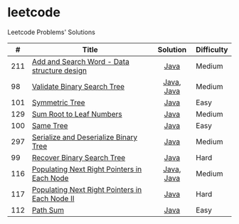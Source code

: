 # leetcode
Leetcode Problems' Solutions

| #      | Title                                              | Solution |    Difficulty   |
| ------ | -------------------------------------------------- |:--------:| --------------- |
| 211    | [Add and Search Word - Data structure design](https://leetcode.com/problems/add-and-search-word-data-structure-design/) | [Java](https://github.com/workinbigdata/leetcode/blob/master/algorithms/java/src/AddandSearchWord/WordDictionary.java) | Medium    |
| 98     | [Validate Binary Search Tree](https://leetcode.com/problems/validate-binary-search-tree/) | [Java](https://github.com/workinbigdata/leetcode/blob/master/algorithms/java/src/ValidateBinarySearchTree/ValidateBinarySearchTree.java), [Java](https://github.com/workinbigdata/leetcode/blob/master/algorithms/java/src/ValidateBinarySearchTree/OptimizedValidateBinarySearchTree.java) | Medium |
| 101    | [Symmetric Tree](https://leetcode.com/problems/symmetric-tree/) | [Java](https://github.com/workinbigdata/leetcode/blob/master/algorithms/java/src/SymmetricTree/SymmetricTree.java) | Easy |
| 129    | [Sum Root to Leaf Numbers](https://leetcode.com/problems/sum-root-to-leaf-numbers/) | [Java](https://github.com/workinbigdata/leetcode/blob/master/algorithms/java/src/SumRoottoLeafNumbers/SumRoottoLeafNumbers.java) | Medium |
| 100    | [Same Tree](https://leetcode.com/problems/same-tree/) | [Java](https://github.com/workinbigdata/leetcode/blob/master/algorithms/java/src/SameTree/SameTree.java) | Easy |
| 297    | [Serialize and Deserialize Binary Tree](https://leetcode.com/problems/serialize-and-deserialize-binary-tree/) | [Java](https://github.com/workinbigdata/leetcode/blob/master/algorithms/java/src/SerializeandDeserializeBinaryTree/SerializeandDeserializeBinaryTree.java) | Medium |
| 99     | [Recover Binary Search Tree](https://leetcode.com/problems/recover-binary-search-tree/) | [Java](https://github.com/workinbigdata/leetcode/blob/master/algorithms/java/src/RecoverBinarySearchTree/RecoverBinarySearchTree.java) | Hard |
| 116    | [Populating Next Right Pointers in Each Node](https://leetcode.com/problems/populating-next-right-pointers-in-each-node/) | [Java](https://github.com/workinbigdata/leetcode/blob/master/algorithms/java/src/PopulatingNextRightPointersinEachNode/PopulatingNextRightPointersinEachNode.java), [Java](https://github.com/workinbigdata/leetcode/blob/master/algorithms/java/src/PopulatingNextRightPointersinEachNode/OptimizedPopulatingNextRightPointersinEachNode.java) | Medium |
| 117   | [Populating Next Right Pointers in Each Node II](https://leetcode.com/problems/populating-next-right-pointers-in-each-node-ii/) | [Java](https://github.com/workinbigdata/leetcode/blob/master/algorithms/java/src/PopulatingNextRightPointersinEachNodeII/PopulatingNextRightPointersinEachNodeII.java) | Hard |
| 112   | [Path Sum](https://leetcode.com/problems/path-sum/) | [Java](https://github.com/workinbigdata/leetcode/blob/master/algorithms/java/src/PathSum/PathSum.java) | Easy |
